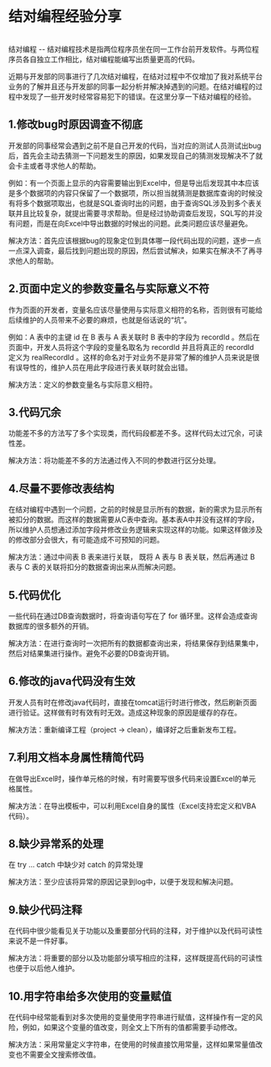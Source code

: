 # 结对编程经验分享
</br>
结对编程
--
结对编程技术是指两位程序员坐在同一工作台前开发软件。与两位程序员各自独立工作相比，结对编程能编写出质量更高的代码。

近期与开发部的同事进行了几次结对编程，在结对过程中不仅增加了我对系统平台业务的了解并且还与开发部的同事一起分析并解决掉遇到的问题。在结对编程的过程中发现了一些开发时经常容易犯下的错误。在这里分享一下结对编程的经验。

1.修改bug时原因调查不彻底
-- 
开发部的同事经常会遇到之前不是自己开发的代码，当对应的测试人员测试出bug后，首先会主动去猜测一下问题发生的原因，如果发现自己的猜测发现解决不了就会卡主或者寻求他人的帮助。

例如：有一个页面上显示的内容需要输出到Excel中，但是导出后发现其中本应该是多个数据项的内容只保留了一个数据项，所以担当就猜测是数据库查询的时候没有将多个数据项取出，也就是SQL查询时出的问题，由于查询SQL涉及到多个表关联并且比较复杂，就提出需要寻求帮助。但是经过协助调查后发现，SQL写的并没有问题，而是在向Excel中导出数据的时候出的问题。此类问题应该尽量避免。

解决方法：首先应该根据bug的现象定位到具体哪一段代码出现的问题，逐步一点一点深入调查，最后找到问题出现的原因，然后尝试解决，如果实在解决不了再寻求他人的帮助。

2.页面中定义的参数变量名与实际意义不符
--
作为页面的开发者，变量名应该尽量使用与实际意义相符的名称，否则很有可能给后续维护的人员带来不必要的麻烦，也就是俗话说的“坑”。

例如：A 表中的主键 id 在 B 表与 A 表关联时 B 表中的字段为 recordId 。然后在页面中，开发人员将这个字段的变量名取名为 recordId 并且将真正的 recordId 定义为 realRecordId 。这样的命名对于对业务不是非常了解的维护人员来说是很有误导性的，维护人员在用此字段进行表关联时就会出错。

解决方法：定义的参数变量名与实际意义相符。

3.代码冗余
--
功能差不多的方法写了多个实现类，而代码段都差不多。这样代码太过冗余，可读性差。

解决方法：将功能差不多的方法通过传入不同的参数进行区分处理。

4.尽量不要修改表结构
--
在结对编程中遇到一个问题，之前的时候是显示所有的数据，新的需求为显示所有被扣分的数据。而这样的数据需要从C表中查询。基本表A中并没有这样的字段，所以维护人员想通过添加字段并修改业务逻辑来实现这样的功能。如果这样做涉及的修改部分会很大，有可能造成不可预知的问题。

解决方法：通过中间表 B 表来进行关联， 既将 A 表与 B 表关联，然后再通过 B 表与 C 表的关联将扣分的数据查询出来从而解决问题。

5.代码优化
--
一些代码在通过DB查询数据时，将查询语句写在了 for 循环里。这样会造成查询数据库的很多额外的开销。

解决方法：在进行查询时一次把所有的数据都查询出来，将结果保存到结果集中，然后对结果集进行操作。避免不必要的DB查询开销。

6.修改的java代码没有生效
--
开发人员有时在修改java代码时，直接在tomcat运行时进行修改，然后刷新页面进行验证。这样做有时有效有时无效。造成这种现象的原因是缓存的存在。

解决方法：重新编译工程（project -> clean），编译好之后重新发布工程。

7.利用文档本身属性精简代码
--
在做导出Excel时，操作单元格的时候，有时需要写很多代码来设置Excel的单元格属性。

解决方法：在导出模板中，可以利用Excel自身的属性（Excel支持宏定义和VBA代码）。

8.缺少异常系的处理
--
在 try ... catch 中缺少对 catch 的异常处理

解决方法：至少应该将异常的原因记录到log中，以便于发现和解决问题。

9.缺少代码注释
--
在代码中很少能看见关于功能以及重要部分代码的注释，对于维护以及代码可读性来说不是一件好事。

解决方法：将重要的部分以及功能部分填写相应的注释，这样既提高代码的可读性也便于以后他人维护。

10.用字符串给多次使用的变量赋值
--
在代码中经常能看到对多次使用的变量使用字符串进行赋值，这样操作有一定的风险，例如，如果这个变量的值改变，则全文上下所有的值都需要手动修改。

解决方法：采用常量定义字符串，在使用的时候直接饮用常量，这样如果常量值改变也不需要全文搜索修改值。
